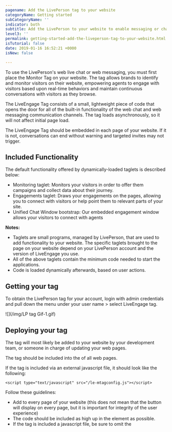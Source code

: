 ```yaml
---
pagename: Add the LivePerson tag to your website
categoryName: Getting started
subCategoryName: ''
indicator: both
subtitle: Add the LivePerson to your website to enable messaging or chat
level3: ''
permalink: getting-started-add-the-liveperson-tag-to-your-website.html
isTutorial: false
date: 2019-01-16 16:52:21 +0000
isNew: false

---
```

To use the LivePerson's web live chat or web messaging, you must first place the Monitor Tag on your website. The tag allows brands to identify and monitor visitors on their website, empowering agents to engage with visitors based upon real-time behaviors and maintain continuous conversations with visitors as they browse.

The LiveEngage Tag consists of a small, lightweight piece of code that opens the door for all of the built-in functionality of the web chat and web messaging communication channels. The tag loads asynchronously, so it will not affect initial page load.

The LiveEngage Tag should be embedded in each page of your website. If it is not, conversations can end without warning and targeted invites may not trigger.

## Included Functionality

The default functionality offered by dynamically-loaded taglets is described below:

* Monitoring taglet: Monitors your visitors in order to offer them campaigns and collect data about their journey.
* Engagements taglet: Draws your engagements on the pages, allowing you to connect with visitors or help point them to relevant parts of your site.
* Unified Chat Window bootstrap: Our embedded engagement window allows your visitors to connect with agents

**Notes:**

* Taglets are small programs, managed by LivePerson, that are used to add functionality to your website. The specific taglets brought to the page on your website depend on your LivePerson account and the version of LiveEngage you use.
* All of the above taglets contain the minimum code needed to start the applications.
* Code is loaded dynamically afterwards, based on user actions.

## Getting your tag

To obtain the LivePerson tag for your account, login with admin credentials and pull down the menu under your user name > select LiveEngage tag.

![](/img/LP tag Gif-1.gif)

## Deploying your tag

The tag will most likely be added to your website by your development team, or someone in charge of updating your web pages.

The tag should be included into the <head> of all web pages.

If the tag is included via an external javascript file, it should look like the following:

`<script type="text/javascript" src="/le-mtagconfig.js"></script>`

Follow these guidelines:

* Add to every page of your website (this does not mean that the button will display on every page, but it is important for integrity of the user experience)
* The code should be included as high up in the <head> element as possible.
* If the tag is included a javascript file, be sure to omit the <script> tag and <!-- HTML comments →
* For mobile compatibility, ensure that the <head> of your web pages includes the following meta tag: <meta name="viewport" content="width=device-width, initial-scale=1.0,minimum-scale=1.0, maximum-scale=1.0, user-scalable=no"/>
  * The minimum tag required is the following: <meta name="viewport" content="width=device-width>

## Using the LivePerson Tag with a tag management system

Tag management systems are incorporated to make smart decisions about when to fire each tag, for example on a visitor’s first visit, or when a specific page is visited. Generally, fewer tags means less load, and therefore a reduction in the chances of an error. Typically today, all tags are fired asynchronously, removing a large part of site load time.

While the use of a tag management system is not necessary to enjoy the functionality of LiveEngage, many of our customers have experienced success using tag management Systems.

{: .notice}
Note: Using a tag management system can cause a delay in loading of engagements if the LivePerson Tag is loaded after many other tags. To ensure a short loading time, we recommend placing the LiveEngage Tag as high up in the loading sequence as possible.

Fore more technical details on the tag, visit the [developers community](https://developers.liveperson.com/le-tag-overview.html).